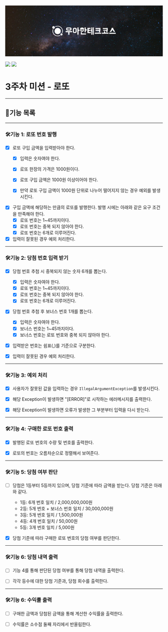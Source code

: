 
![](woowacourse.jpg)

![](https://img.shields.io/badge/java-17-blue.svg)
![](https://img.shields.io/badge/precourse-week3-green.svg)
# 3주차 미션 - 로또

---
## 🎯기능 목록

---
### 🛠️기능 1: 로또 번호 발행
- [X] 로또 구입 금액을 입력받아야 한다.
  - [X] 입력은 숫자여야 한다.  
  - [X] 로또 한장의 가격은 1000원이다.
  - [X] 로또 구입 금액은 1000원 이상이어야 한다.
  - [X] 만약 로또 구입 금액이 1000원 단위로 나누어 떨어지지 않는 경우 예외를 발생시킨다.


- [X] 구입 금액에 해당하는 만큼의 로또를 발행한다. 발행 시에는 아래와 같은 요구 조건을 만족해야 한다.
    - [X] 로또 번호는 1~45까지이다.
    - [X] 로또 번호는 중복 되지 않아야 한다.
    - [X] 로또 번호는 6개로 이루어진다.

- [X] 입력이 잘못된 경우 예외 처리한다.
---
### 🛠️기능 2: 당첨 번호 입력 받기
- [X] 당첨 번호 추첨 시 중복되지 않는 숫자 6개를 뽑는다.
  - [X] 입력은 숫자여야 한다. 
  - [X] 로또 번호는 1~45까지이다.
  - [X] 로또 번호는 중복 되지 않아야 한다.
  - [X] 로또 번호는 6개로 이루어진다.

- [X] 당첨 번호 추첨 후 보너스 번호 1개를 뽑는다.
  - [X] 입력은 숫자여야 한다.
  - [X] 보너스 번호는 1~45까지이다.
  - [X] 보너스 번호는 로또 번호와 중복 되지 않아야 한다.

- [X] 입력받은 번호는 쉼표(,)를 기준으로 구분한다.  


- [X] 입력이 잘못된 경우 예외 처리한다.
---
### 🛠️기능 3: 예외 처리

- [X] 사용자가 잘못된 값을 입력하는 경우 `IllegalArgumentException`를 발생시킨다.


- [X] 해당 Exception이 발생하면 "[ERROR]"로 시작하는 에러메시지를 출력한다.
  

- [X] 해당 Exception이 발생하면 오류가 발생한 그 부분부터 입력을 다시 받는다.
---
### 🛠️기능 4: 구매한 로또 번호 출력
- [X] 발행된 로또 번호의 수량 및 번호를 출력한다.


- [X] 로또의 번호는 오름차순으로 정렬해서 보여준다.

---
### 🛠️기능 5: 당첨 여부 판단
- [ ] 당첨은 1등부터 5등까지 있으며, 당첨 기준에 따라 금액을 받는다. 당첨 기준은 아래와 같다.
  - 1등: 6개 번호 일치 / 2,000,000,000원
  - 2등: 5개 번호 + 보너스 번호 일치 / 30,000,000원
  - 3등: 5개 번호 일치 / 1,500,000원
  - 4등: 4개 번호 일치 / 50,000원
  - 5등: 3개 번호 일치 / 5,000원


- [X] 당첨 기준에 따라 구매한 로또 번호의 당첨 여부를 판단한다.
---

### 🛠️기능 6: 당첨 내역 출력

- [ ] 기능 4를 통해 판단된 당첨 여부를 통해 당첨 내역을 출력한다.


- [ ] 각각 등수에 대한 당첨 기준과, 당첨 회수를 출력한다.

---

### 🛠️기능 6: 수익률 출력

- [ ] 구매한 금액과 당첨된 금액을 통해 계산한 수익률을 출력한다.


- [ ] 수익률은 소수점 둘째 자리에서 반올림한다.

